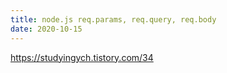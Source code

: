 ```yaml
---
title: node.js req.params, req.query, req.body
date: 2020-10-15
---
```


https://studyingych.tistory.com/34

